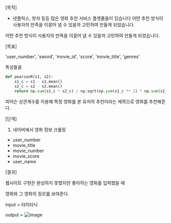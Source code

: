 [목적]

- 넷플릭스, 왓챠 등등 많은 영화 추천 서비스 플랫폼들이 있습니다
어떤 추천 방식이 사용자의 만족을 이끌어 낼 수 있을까 고민하여 만들게 되었습니다.

어떤 추천 방식이 사용자의 만족을
이끌어 낼 수 있을까 고민하여 만들게 되었습니다.

[목표] 

'user_number', 'sword', 'movie_id', 'score', 'movie_title', 'genres’

특성들을

```python
def pearsonR(s1, s2):
    s1_c = s1 - s1.mean()
    s2_c = s2 - s2.mean()
    return np.sum(s1_c * s2_c) / np.sqrt(np.sum(s1_c ** 2) * np.sum(s2_c ** 2))
```

피어슨 상관계수를 이용해 
특정 영화를 본 유저의 추천이라는 제목으로 영화를 추천해준다.

[단계]

1. 네이버에서 영화 정보 크롤링
- user_number
- movie_title
- movie_number
- movie_score
- user_name

[결과]

웹사이트 구현은 완성하지 못했지만 좋아하는 영화를 입력했을 때

영화와 그 영화의 장르를 보여준다.

input = 타이타닉  

output = ![image](https://user-images.githubusercontent.com/87513112/201476305-a345c05b-6c54-49a5-a425-6b596d3c77d2.png)

